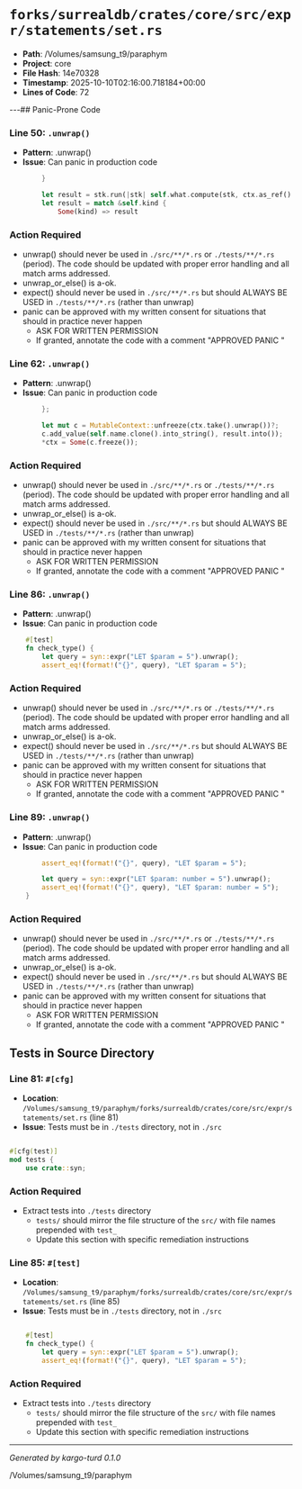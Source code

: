 # `forks/surrealdb/crates/core/src/expr/statements/set.rs`

- **Path**: /Volumes/samsung_t9/paraphym
- **Project**: core
- **File Hash**: 14e70328  
- **Timestamp**: 2025-10-10T02:16:00.718184+00:00  
- **Lines of Code**: 72

---## Panic-Prone Code


### Line 50: `.unwrap()`

- **Pattern**: .unwrap()
- **Issue**: Can panic in production code

```rust
		}

		let result = stk.run(|stk| self.what.compute(stk, ctx.as_ref().unwrap(), opt, doc)).await?;
		let result = match &self.kind {
			Some(kind) => result
```

### Action Required

- unwrap() should never be used in `./src/**/*.rs` or `./tests/**/*.rs` (period). The code should be updated with proper error handling and all match arms addressed.
- unwrap_or_else() is a-ok. 
- expect() should never be used in `./src/**/*.rs` but should ALWAYS BE USED in `./tests/**/*.rs` (rather than unwrap)
- panic can be approved with my written consent for situations that should in practice never happen  
  - ASK FOR WRITTEN PERMISSION
  - If granted, annotate the code with a comment "APPROVED PANIC "


### Line 62: `.unwrap()`

- **Pattern**: .unwrap()
- **Issue**: Can panic in production code

```rust
		};

		let mut c = MutableContext::unfreeze(ctx.take().unwrap())?;
		c.add_value(self.name.clone().into_string(), result.into());
		*ctx = Some(c.freeze());
```

### Action Required

- unwrap() should never be used in `./src/**/*.rs` or `./tests/**/*.rs` (period). The code should be updated with proper error handling and all match arms addressed.
- unwrap_or_else() is a-ok. 
- expect() should never be used in `./src/**/*.rs` but should ALWAYS BE USED in `./tests/**/*.rs` (rather than unwrap)
- panic can be approved with my written consent for situations that should in practice never happen  
  - ASK FOR WRITTEN PERMISSION
  - If granted, annotate the code with a comment "APPROVED PANIC "


### Line 86: `.unwrap()`

- **Pattern**: .unwrap()
- **Issue**: Can panic in production code

```rust
	#[test]
	fn check_type() {
		let query = syn::expr("LET $param = 5").unwrap();
		assert_eq!(format!("{}", query), "LET $param = 5");

```

### Action Required

- unwrap() should never be used in `./src/**/*.rs` or `./tests/**/*.rs` (period). The code should be updated with proper error handling and all match arms addressed.
- unwrap_or_else() is a-ok. 
- expect() should never be used in `./src/**/*.rs` but should ALWAYS BE USED in `./tests/**/*.rs` (rather than unwrap)
- panic can be approved with my written consent for situations that should in practice never happen  
  - ASK FOR WRITTEN PERMISSION
  - If granted, annotate the code with a comment "APPROVED PANIC "


### Line 89: `.unwrap()`

- **Pattern**: .unwrap()
- **Issue**: Can panic in production code

```rust
		assert_eq!(format!("{}", query), "LET $param = 5");

		let query = syn::expr("LET $param: number = 5").unwrap();
		assert_eq!(format!("{}", query), "LET $param: number = 5");
	}
```

### Action Required

- unwrap() should never be used in `./src/**/*.rs` or `./tests/**/*.rs` (period). The code should be updated with proper error handling and all match arms addressed.
- unwrap_or_else() is a-ok. 
- expect() should never be used in `./src/**/*.rs` but should ALWAYS BE USED in `./tests/**/*.rs` (rather than unwrap)
- panic can be approved with my written consent for situations that should in practice never happen  
  - ASK FOR WRITTEN PERMISSION
  - If granted, annotate the code with a comment "APPROVED PANIC "

## Tests in Source Directory


### Line 81: `#[cfg]`

- **Location**: `/Volumes/samsung_t9/paraphym/forks/surrealdb/crates/core/src/expr/statements/set.rs` (line 81)
- **Issue**: Tests must be in `./tests` directory, not in `./src`

```rust

#[cfg(test)]
mod tests {
	use crate::syn;

```

### Action Required

- Extract tests into `./tests` directory
  - `tests/` should mirror the file structure of the `src/` with file names prepended with `test_`
  - Update this section with specific remediation instructions
  


### Line 85: `#[test]`

- **Location**: `/Volumes/samsung_t9/paraphym/forks/surrealdb/crates/core/src/expr/statements/set.rs` (line 85)
- **Issue**: Tests must be in `./tests` directory, not in `./src`

```rust

	#[test]
	fn check_type() {
		let query = syn::expr("LET $param = 5").unwrap();
		assert_eq!(format!("{}", query), "LET $param = 5");
```

### Action Required

- Extract tests into `./tests` directory
  - `tests/` should mirror the file structure of the `src/` with file names prepended with `test_`
  - Update this section with specific remediation instructions
  

---

*Generated by kargo-turd 0.1.0*

/Volumes/samsung_t9/paraphym